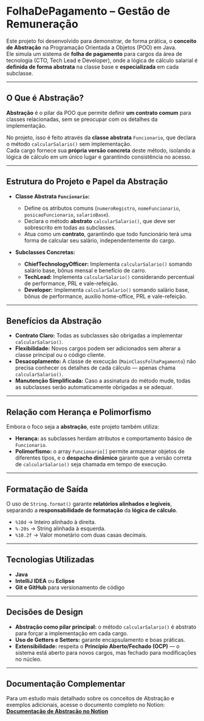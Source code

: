 # FolhaDePagamento – Gestão de Remuneração

Este projeto foi desenvolvido para demonstrar, de forma prática, o **conceito de Abstração** na Programação Orientada a Objetos (POO) em Java.  
Ele simula um sistema de **folha de pagamento** para cargos da área de tecnologia (CTO, Tech Lead e Developer), onde a lógica de cálculo salarial é **definida de forma abstrata** na classe base e **especializada** em cada subclasse.

---

## O Que é Abstração?

**Abstração** é o pilar da POO que permite definir **um contrato comum** para classes relacionadas, sem se preocupar com os detalhes da implementação.

No projeto, isso é feito através da **classe abstrata** `Funcionario`, que declara o método `calcularSalario()` sem implementação.  
Cada cargo fornece sua **própria versão concreta** deste método, isolando a lógica de cálculo em um único lugar e garantindo consistência no acesso.

---

## Estrutura do Projeto e Papel da Abstração

- **Classe Abstrata `Funcionario`:**
    - Define os atributos comuns (`numeroRegistro`, `nomeFuncionario`, `posicaoFuncionario`, `salarioBase`).
    - Declara o método **abstrato** `calcularSalario()`, que deve ser sobrescrito em todas as subclasses.
    - Atua como um **contrato**, garantindo que todo funcionário terá uma forma de calcular seu salário, independentemente do cargo.

- **Subclasses Concretas:**
    - **ChiefTechnologyOfficer:** Implementa `calcularSalario()` somando salário base, bônus mensal e benefício de carro.
    - **TechLead:** Implementa `calcularSalario()` considerando percentual de performance, PRL e vale-refeição.
    - **Developer:** Implementa `calcularSalario()` somando salário base, bônus de performance, auxílio home-office, PRL e vale-refeição.

---

## Benefícios da Abstração

- **Contrato Claro:** Todas as subclasses são obrigadas a implementar `calcularSalario()`.
- **Flexibilidade:** Novos cargos podem ser adicionados sem alterar a classe principal ou o código cliente.
- **Desacoplamento:** A classe de execução (`MainClassFolhaPagamento`) não precisa conhecer os detalhes de cada cálculo — apenas chama `calcularSalario()`.
- **Manutenção Simplificada:** Caso a assinatura do método mude, todas as subclasses serão automaticamente obrigadas a se adequar.

---

## Relação com Herança e Polimorfismo

Embora o foco seja a **abstração**, este projeto também utiliza:

- **Herança:** as subclasses herdam atributos e comportamento básico de `Funcionario`.
- **Polimorfismo:** o array `Funcionario[]` permite armazenar objetos de diferentes tipos, e o **despacho dinâmico** garante que a versão correta de `calcularSalario()` seja chamada em tempo de execução.

---

## Formatação de Saída

O uso de `String.format()` garante **relatórios alinhados e legíveis**, separando a **responsabilidade de formatação** da **lógica de cálculo**.

- `%10d` → Inteiro alinhado à direita.
- `%-20s` → String alinhada à esquerda.
- `%10.2f` → Valor monetário com duas casas decimais.

---

## Tecnologias Utilizadas

- **Java**
- **IntelliJ IDEA** ou **Eclipse**
- **Git e GitHub** para versionamento de código

---

## Decisões de Design

- **Abstração como pilar principal:** o método `calcularSalario()` é abstrato para forçar a implementação em cada cargo.
- **Uso de Getters e Setters:** garante encapsulamento e boas práticas.
- **Extensibilidade:** respeita o **Princípio Aberto/Fechado (OCP)** — o sistema está aberto para novos cargos, mas fechado para modificações no núcleo.

---

## Documentação Complementar

Para um estudo mais detalhado sobre os conceitos de Abstração e exemplos adicionais, acesse o documento completo no Notion:  
[**Documentação de Abstração no Notion**](https://www.notion.so/Projeto_Abstracao_Folha_De_Pagamento-27cf4d816bcb80b78999dc712873e336?source=copy_link)
